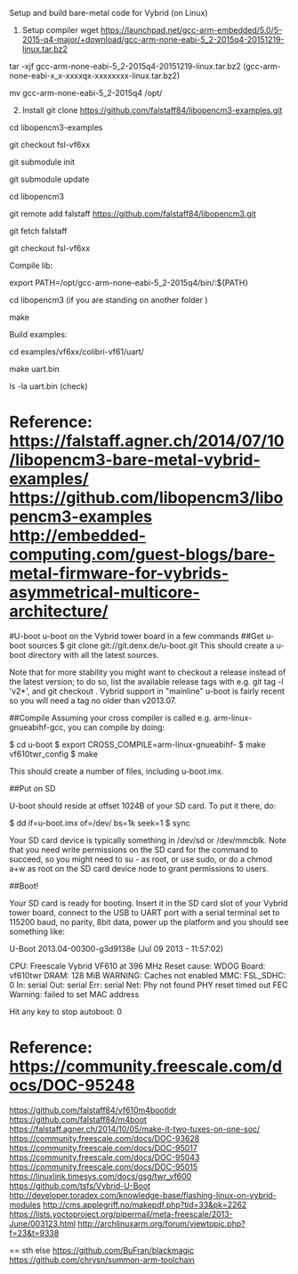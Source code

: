 Setup and build bare-metal code for Vybrid (on Linux)

1. Setup compiler
wget https://launchpad.net/gcc-arm-embedded/5.0/5-2015-q4-major/+download/gcc-arm-none-eabi-5_2-2015q4-20151219-linux.tar.bz2

tar -xjf gcc-arm-none-eabi-5_2-2015q4-20151219-linux.tar.bz2 (gcc-arm-none-eabi-x_x-xxxxqx-xxxxxxxx-linux.tar.bz2)

mv gcc-arm-none-eabi-5_2-2015q4 /opt/

2. Install 
git clone https://github.com/falstaff84/libopencm3-examples.git

cd libopencm3-examples

git checkout fsl-vf6xx

git submodule init

git submodule update

cd libopencm3

git remote add falstaff https://github.com/falstaff84/libopencm3.git

git fetch falstaff

git checkout fsl-vf6xx

Compile lib:

export PATH=/opt/gcc-arm-none-eabi-5_2-2015q4/bin/:${PATH}

cd libopencm3 (if you are standing on another folder )

make

Build examples:

cd examples/vf6xx/colibri-vf61/uart/

make uart.bin

ls -la uart.bin (check)

Reference: 
https://falstaff.agner.ch/2014/07/10/libopencm3-bare-metal-vybrid-examples/
https://github.com/libopencm3/libopencm3-examples
http://embedded-computing.com/guest-blogs/bare-metal-firmware-for-vybrids-asymmetrical-multicore-architecture/
==============
#U-boot
u-boot on the Vybrid tower board in a few commands
##Get u-boot sources
$ git clone git://git.denx.de/u-boot.git
This should create a u-boot directory with all the latest sources.
 
Note that for more stability you might want to checkout a release instead of the latest version; to do so, list the available release tags with e.g. git tag -l 'v2*', and git checkout <the-desired-tag>.
Vybrid support in "mainline" u-boot is fairly recent so you will need a tag no older than v2013.07.

##Compile
Assuming your cross compiler is called e.g. arm-linux-gnueabihf-gcc, you can compile by doing:
 
  $ cd u-boot
  $ export CROSS_COMPILE=arm-linux-gnueabihf-
  $ make vf610twr_config
  $ make
 
This should create a number of files, including u-boot.imx.

##Put on SD
 
U-boot should reside at offset 1024B of your SD card. To put it there, do:
 
  $ dd if=u-boot.imx of=/dev/<your-sd-card> bs=1k seek=1
  $ sync
 
Your SD card device is typically something in /dev/sd<X> or /dev/mmcblk<X>. Note that you need write permissions on the SD card for the command to succeed, so you might need to su - as root, or use sudo, or do a chmod a+w as root on the SD card device node to grant permissions to users.

##Boot!
 
Your SD card is ready for booting. Insert it in the SD card slot of your Vybrid tower board, connect to the USB to UART port with a serial terminal set to 115200 baud, no parity, 8bit data, power up the platform and you should see something like:
 
U-Boot 2013.04-00300-g3d9138e (Jul 09 2013 - 11:57:02)
 
 
CPU:   Freescale Vybrid VF610 at 396 MHz
Reset cause: WDOG
Board: vf610twr
DRAM:  128 MiB
WARNING: Caches not enabled
MMC:   FSL_SDHC: 0
In:    serial
Out:   serial
Err:   serial
Net:   Phy not found
PHY reset timed out
FEC
Warning: failed to set MAC address
 
 
Hit any key to stop autoboot:  0

Reference:
https://community.freescale.com/docs/DOC-95248
=======================================
https://github.com/falstaff84/vf610m4bootldr
https://github.com/falstaff84/m4boot
https://falstaff.agner.ch/2014/10/05/make-it-two-tuxes-on-one-soc/
https://community.freescale.com/docs/DOC-93628
https://community.freescale.com/docs/DOC-95017
https://community.freescale.com/docs/DOC-95043
https://community.freescale.com/docs/DOC-95015
https://linuxlink.timesys.com/docs/gsg/twr_vf600
https://github.com/tsfs/Vybrid-U-Boot
http://developer.toradex.com/knowledge-base/flashing-linux-on-vybrid-modules
http://cms.applegriff.no/makepdf.php?tid=33&pk=2262
https://lists.yoctoproject.org/pipermail/meta-freescale/2013-June/003123.html
http://archlinuxarm.org/forum/viewtopic.php?f=23&t=9338



==
sth else
https://github.com/BuFran/blackmagic
https://github.com/chrysn/summon-arm-toolchain
